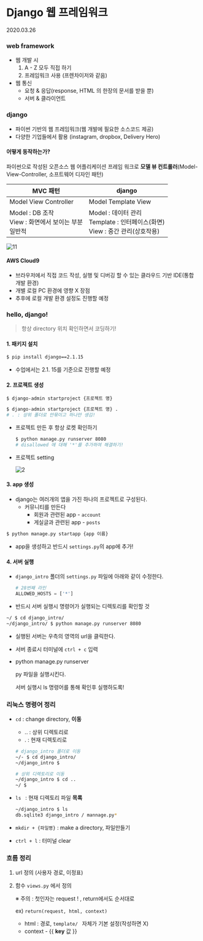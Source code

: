 # Django 웹 프레임워크

2020.03.26

### web framework

- 웹 개발 시
  1. A - Z 모두 직접 하기
  2. 프레임워크 사용 (프렌차이저와 같음)
- 웹 통신
  - 요청 & 응답(response, HTML 의 한장의 문서를 받을 뿐)
  - 서버 & 클라이언트

### django

- 파이썬 기반의 웹 프레임워크(웹 개발에 필요한 소스코드 제공)
- 다양한 기업들에서 활용 (instagram, dropbox, Delivery Hero)

#### 어떻게 동작하는가?

파이썬으로 작성된 오픈소스 웹 어플리케이션 프레임 워크로 **모델 뷰 컨트롤러**(Model-View-Controller, 소프트웨어 디자인 패턴)

| MVC 패턴                                                     | django                                                       |
| ------------------------------------------------------------ | ------------------------------------------------------------ |
| Model View Controller                                        | Model Template View                                          |
| Model : DB 조작 <br />View : 화면에서 보이는 부분<br />일반적 | Model : 데이터 관리<br />Template : 인터페이스(화면) <br />View : 중간 관리(상호작용) |

![11](https://user-images.githubusercontent.com/60081201/77765454-a1734680-7081-11ea-8f2b-79ea8b332381.JPG)

#### AWS Cloud9

- 브라우저에서 직접 코드 작성, 실행 및 디버깅 할 수 있는 클라우드 기반 IDE(통합 개발 환경)
- 개별 로컬 PC 환경에 영향 X 장점
- 추후에 로컬 개발 환경 설정도 진행할 예정

### hello, django!

> 항상 directory 위치 확인하면서 코딩하기!

#### 1. 패키지 설치 

```bash
$ pip install django==2.1.15
```

- 수업에서는 2.1. 15를 기준으로 진행할 예정

#### 2. 프로젝트 생성

```bash
$ django-admin startproject {프로젝트 명}
```

```bash
$ django-admin startproject {프로젝트 명} .
# . : 상위 폴더로 안묶이고 하나만 생김!
```

- 프로젝트 만든 후 항상 로켓 확인하기

  ```bash
  $ python manage.py runserver 8080
  # disallowed 에 대해 '*'를 추가하여 해결하기!
  ```

- 프로젝트 setting

  ![2](https://user-images.githubusercontent.com/60081201/77765237-4c373500-7081-11ea-888f-732504113ebe.JPG)

#### 3. app 생성

- django는 여러개의 앱을 가진 하나의 프로젝트로 구성된다.
  - 커뮤니티를 만든다
    - 회원과 관련된 app - `account`
    - 게실글과 관련된 app - `posts`

```bash
$ python manage.py startapp {app 이름}
```

- app을 생성하고 반드시 `settings.py`의 app에 추가!

#### 4. 서버 실행

- `django_intro` 폴더의 `settings.py` 파일에 아래와 같이 수정한다.

  ```python
  # 28번째 라인
  ALLOWED_HOSTS = ['*']
  ```

- 반드시 서버 실행시 명령어가 실행되는 디렉토리를 확인할 것

```bash
~/ $ cd django_intro/
~/django_intro/ $ python manage.py runserver 8080
```

- 실행된 서버는 우측의 영역의 url을 클릭한다.

- 서버 종료시 터미널에 `ctrl + c` 입력

- python manage.py runserver 

  py 파일을 실행시킨다.

  서버 실행시 ls 명령어를 통해 확인후 실행하도록!

### 리눅스 명령어 정리

- `cd` : change directory, **이동**

  - .. : 상위 디렉토리로
  - . : 현재 디렉토리로

  ```bash
  # django_intro 폴더로 이동
  ~/- $ cd django_intro/
  ~/django_intro $
  
  # 상위 디렉토리로 이동
  ~/django_intro $ cd ..
  ~/ $
  ```

- `ls ` : 현재 디렉토리 파일 **목록**

  ```bash
  ~/django_intro $ ls
  db.sqlite3 django_intro / mannage.py*
  ```

- `mkdir + {파일명}` : make a directory, 파일만들기
- `ctrl + l` : 터미널 clear

### 흐름 정리

1. url 정의 (사용자 경로, 이정표)

2. 함수 `views.py` 에서 정의

   ※ 주의 : 첫인자는 request ! , return에서도 순서대로

   ex) `return(request, html, context)`

   - html : 경로, `template/ ` 자체가 기본 설정(작성하면 X)
   - context - {{ **key** 값 }}